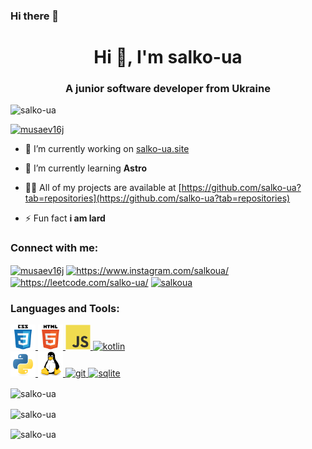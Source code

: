 ### Hi there 👋
<h1 align="center">Hi 👋, I'm salko-ua</h1>
<h3 align="center">A junior software developer from Ukraine</h3>

<p align="left"> <img src="https://komarev.com/ghpvc/?username=salko-ua&label=Profile%20views&color=0e75b6&style=flat" alt="salko-ua" /> </p>

<p align="left"> <a href="https://twitter.com/musaev16j" target="blank"><img src="https://img.shields.io/twitter/follow/musaev16j?logo=twitter&style=for-the-badge" alt="musaev16j" /></a> </p>

- 🔭 I’m currently working on [salko-ua.site](https://github.com/salko-ua/salko-ua.site)

- 🌱 I’m currently learning **Astro**

- 👨‍💻 All of my projects are available at [https://github.com/salko-ua?tab=repositories](https://github.com/salko-ua?tab=repositories)

- ⚡ Fun fact **i am lard**

<h3 align="left">Connect with me:</h3>
<p align="left">
<a href="https://twitter.com/musaev16j" target="blank"><img align="center" src="https://raw.githubusercontent.com/rahuldkjain/github-profile-readme-generator/master/src/images/icons/Social/twitter.svg" alt="musaev16j" height="30" width="40" /></a>
<a href="https://www.instagram.com/salkoua/" target="blank"><img align="center" src="https://raw.githubusercontent.com/rahuldkjain/github-profile-readme-generator/master/src/images/icons/Social/instagram.svg" alt="https://www.instagram.com/salkoua/" height="30" width="40" /></a>
<a href="https://leetcode.com/salko-ua/" target="blank"><img align="center" src="https://raw.githubusercontent.com/rahuldkjain/github-profile-readme-generator/master/src/images/icons/Social/leet-code.svg" alt="https://leetcode.com/salko-ua/" height="30" width="40" /></a>
<a href="https://discord.gg/#6198" target="blank"><img align="center" src="https://raw.githubusercontent.com/rahuldkjain/github-profile-readme-generator/master/src/images/icons/Social/discord.svg" alt="salkoua" height="30" width="40" /></a>
</p>

<h3 align="left">Languages and Tools:</h3>
<p align="left"> 
<a href="https://www.w3schools.com/css/" target="_blank" rel="noreferrer"> 
  <img src="https://raw.githubusercontent.com/devicons/devicon/master/icons/css3/css3-original-wordmark.svg" alt="css3" width="40" height="40"/> 
</a> 
<a href="https://www.w3.org/html/" target="_blank" rel="noreferrer"> 
  <img src="https://raw.githubusercontent.com/devicons/devicon/master/icons/html5/html5-original-wordmark.svg" alt="html5" width="40" height="40"/> 
</a> 
<a href="https://developer.mozilla.org/en-US/docs/Web/JavaScript" target="_blank" rel="noreferrer"> 
  <img src="https://raw.githubusercontent.com/devicons/devicon/master/icons/javascript/javascript-original.svg" alt="javascript" width="40" height="40"/> 
</a>
<a href="https://kotlinlang.org" target="_blank" rel="noreferrer"> 
  <img src="https://www.vectorlogo.zone/logos/kotlinlang/kotlinlang-icon.svg" alt="kotlin" width="40" height="40"/> 
</a> 
<br>
<a href="https://www.python.org" target="_blank" rel="noreferrer"> 
  <img src="https://raw.githubusercontent.com/devicons/devicon/master/icons/python/python-original.svg" alt="python" width="40" height="40"/> 
</a>
<a href="https://www.linux.org/" target="_blank" rel="noreferrer"> 
  <img src="https://raw.githubusercontent.com/devicons/devicon/master/icons/linux/linux-original.svg" alt="linux" width="40" height="40"/> 
</a> 
<a href="https://git-scm.com/" target="_blank" rel="noreferrer"> 
  <img src="https://www.vectorlogo.zone/logos/git-scm/git-scm-icon.svg" alt="git" width="40" height="40"/> 
</a>
<a href="https://www.sqlite.org/" target="_blank" rel="noreferrer"> 
  <img src="https://www.vectorlogo.zone/logos/sqlite/sqlite-icon.svg" alt="sqlite" width="40" height="40"/> 
</a> 
</p>


<p><img hight=200 width=400 align="center" src="https://github-readme-stats.vercel.app/api?username=salko-ua&show_icons=true&locale=en" alt="salko-ua" /></p>
<p><img hight=400 width=400 align="center" src="https://github-readme-streak-stats.herokuapp.com/?user=salko-ua&" alt="salko-ua" /></p>
<p><img hight=200 width=400 align="center" src="https://github-readme-stats.vercel.app/api/top-langs?username=salko-ua&show_icons=true&locale=en&layout=compact" alt="salko-ua" /></p>
